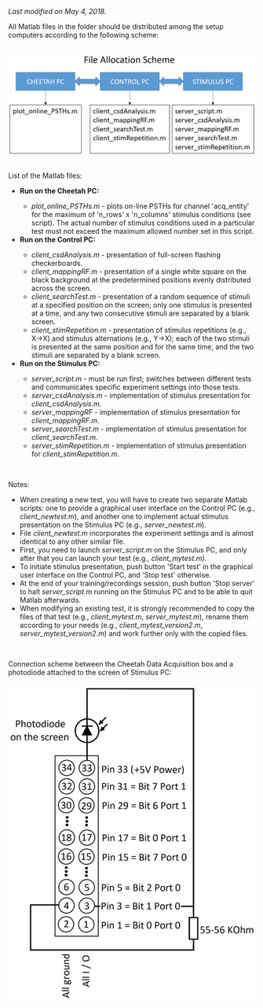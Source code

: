  <i>Last modified on May 4, 2018.</i><p>
 
 All Matlab files in the folder should be distributed among the setup computers according to the following scheme:<br><br>
 
 <img src='file_allocation_scheme.jpg'><br><br>
 
 List of the Matlab files:
 
 <ul>
 
 <li><b>Run on the Cheetah PC:</b></li>
   <ul>
     <li><i>plot_online_PSTHs.m</i> - plots on-line PSTHs for channel 'acq_entity' for the maximum of 'n_rows' x 'n_columns' stimulus
     conditions (see script). The actual number of stimulus conditions used in a particular test must not exceed the maximum allowed
     number set in this script.</li>
   </ul>
   
 <li><b>Run on the Control PC:</b></li>
   <ul>
     <li><i>client_csdAnalysis.m</i> - presentation of full-screen flashing checkerboards.</li> 
     <li><i>client_mappingRF.m</i> - presentation of a single white square on the black background at the predetermined positions evenly
     distributed across the screen.</li>
     <li><i>client_searchTest.m</i> - presentation of a random sequence of stimuli at a specified position on the screen; only one 
     stimulus is presented at a time, and any two consecutive stimuli are separated by a blank screen.</li>
     <li><i>client_stimRepetition.m</i> - presentation of stimulus repetitions (e.g., X->X) and stimulus alternations (e.g., Y->X); each
     of the two stimuli is presented at the same position and for the same time, and the two stimuli are separated by a blank screen.</li>
   </ul>
   
 <li><b>Run on the Stimulus PC:</b></li>
   <ul>
     <li><i>server_script.m</i> - must be run first; switches between different tests and communicates specific experiment settings
     into those tests.</li>
     <li><i>server_csdAnalysis.m</i> - implementation of stimulus presentation for <i>client_csdAnalysis.m</i>.</li>
     <li><i>server_mappingRF</i> - implementation of stimulus presentation for <i>client_mappingRF.m</i>.</li>
     <li><i>server_searchTest.m</i> - implementation of stimulus presentation for <i>client_searchTest.m</i>.</li>
     <li><i>server_stimRepetition.m</i> - implementation of stimulus presentation for <i>client_stimRepetition.m</i>.</li>
   </ul>
   
 </ul><br>
 
 Notes:<br>
 <ul>
   <li>When creating a new test, you will have to create two separate Matlab scripts: one to provide a graphical user interface on the 
   Control PC (e.g., <i>client_newtest.m</i>), and another one to implement actual stimulus presentation on the Stimulus PC (e.g.,
   <i>server_newtest.m</i>).</li>
   <li>File <i>client_newtest.m</i> incorporates the experiment settings and is almost identical to any other similar file.</li>
   <li>First, you need to launch <i>server_script.m</i> on the Stimulus PC, and only after that you can launch your test (e.g., 
   <i>client_mytest.m)</i>.</li>
   <li>To initiate stimulus presentation, push button 'Start test' in the graphical user interface on the Control PC, and 'Stop test'
   otherwise.</li>
   <li>At the end of your training/recordings session, push button 'Stop server' to halt <i>server_script.m</i> running on the Stimulus
   PC and to be able to quit Matlab afterwards.</li>
   <li>When modifying an existing test, it is strongly recommended to copy the files of that test (e.g., <i>client_mytest.m</i>, <i>
   server_mytest.m</i>), rename them according to your needs (e.g., <i>client_mytest_version2.m</i>, <i>server_mytest_version2.m</i>)
   and work further only with the copied files.</li>
 </ul><br>
 
 Connection scheme between the Cheetah Data Acquisition box and a photodiode attached to the screen of Stimulus PC:<br><br>
 <img src='photodiode.jpg'>
